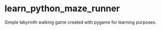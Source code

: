 # learn_python_maze_runner
Simple labyrinth walking game created with pygame for learning purposes.
